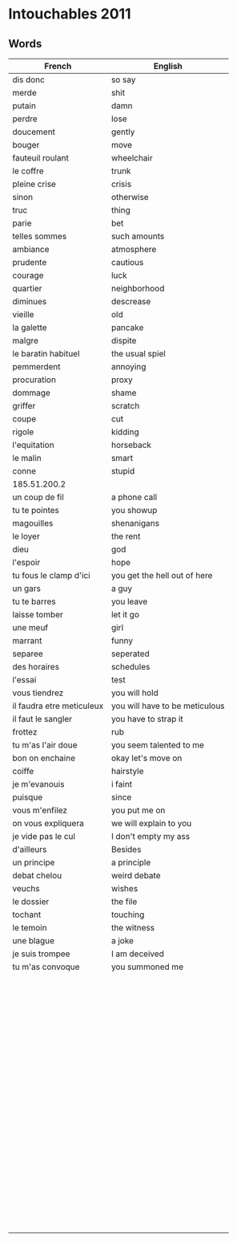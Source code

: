 # Intouchables 2011

## Words
| French | English |
| ------ | ------- |
| dis donc | so say |
| merde | shit |
| putain | damn |
| perdre | lose |
| doucement | gently |
| bouger | move |
| fauteuil roulant | wheelchair |
| le coffre | trunk |
| pleine crise | crisis |
| sinon | otherwise |
| truc | thing |
| parie | bet |
| telles sommes | such amounts  |
| ambiance |  atmosphere|
| prudente | cautious |
| courage | luck |
| quartier | neighborhood |
| diminues | descrease |
| vieille | old |
| la galette | pancake |
| malgre | dispite |
| le baratin  habituel |  the usual spiel |
| pemmerdent | annoying |
| procuration | proxy |
|  dommage | shame |
|  griffer | scratch |
| coupe | cut |
| rigole  | kidding |
| l'equitation | horseback |
| le malin | smart |
| conne | stupid |
|  185.51.200.2|  |
|  un coup de fil | a phone call |
|  tu te pointes | you showup |
|  magouilles | shenanigans |
|  le loyer | the rent |
|  dieu | god |
|  l'espoir | hope |
|  tu fous le clamp d'ici |  you get the hell out of here |
| un gars | a guy |
| tu te barres  | you leave |
|  laisse tomber | let it go|
| une meuf | girl |
|  marrant | funny |
| separee | seperated |
|  des horaires | schedules |
|  l'essai | test |
|  vous tiendrez | you will hold |
|  il faudra etre meticuleux | you will have to be meticulous |
|  il faut le sangler | you have to strap it |
|  frottez | rub |
|  tu m'as l'air doue | you seem talented to me |
|  bon on enchaine | okay let's move on  |
|  coiffe | hairstyle |
| je m'evanouis | i faint |
|  puisque | since |
| vous m'enfilez |  you put me on |
|  on vous expliquera |  we will explain to you |
|  je vide pas le cul | I don't empty my ass |
|  d'ailleurs | Besides |
|  un principe | a principle |
|  debat chelou | weird debate |
| veuchs | wishes |
| le dossier | the file |
| tochant | touching |
| le temoin | the witness |
| une blague | a joke |
| je suis trompee | I am deceived |
| tu m'as convoque | you summoned me |
|  |  |
|  |  |
|  |  |
|  |  |
|  |  |
|  |  |
|  |  |
|  |  |
|  |  |
|  |  |
|  |  |
|  |  |
|  |  |
|  |  |
|  |  |
|  |  |
|  |  |
|  |  |
|  |  |
|  |  |
|  |  |
|  |  |
|  |  |
|  |  |
|  |  |
|  |  |
|  |  |
|  |  |
|  |  |
|  |  |
|  |  |
|  |  |
|  |  |
|  |  |
|  |  |
|  |  |
|  |  |
|  |  |
|  |  |
|  |  |
|  |  |
|  |  |
|  |  |
|  |  |
|  |  |
|  |  |
|  |  |
|  |  |
|  |  |
|  |  |
|  |  |
|  |  |
|  |  |
|  |  |
|  |  |
|  |  |
|  |  |
|  |  |
|  |  |
|  |  |
|  |  |
|  |  |
|  |  |
|  |  |
|  |  |
|  |  |
|  |  |
|  |  |
|  |  |
|  |  |
|  |  |
|  |  |
|  |  |
|  |  |
|  |  |
|  |  |
|  |  |
|  |  |
|  |  |
|  |  |
|  |  |
|  |  |
|  |  |
|  |  |
|  |  |
|  |  |


